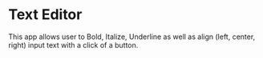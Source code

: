 # Text Editor
This app allows user to Bold, Italize, Underline as well as align (left, center, right) input text with a click of a button.
